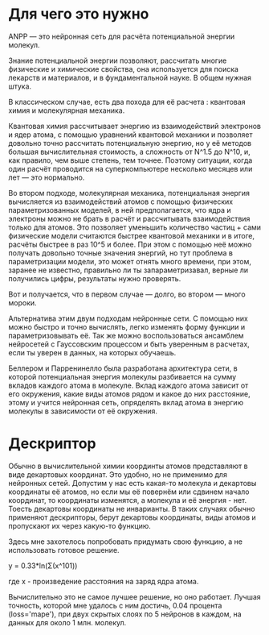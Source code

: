 # Для чего это нужно
ANPP — это нейронная сеть для расчёта потенциальной энергии молекул.
  
  Знание потенциальной энергии позволяют, рассчитать многие физические и химические свойства, она используется для поиска лекарств и материалов, и в фундаментальной науке. В общем нужная штука.
  
  В классическом случае, есть два похода для её расчета : квантовая химия и молекулярная механика.
  
  Квантовая химия рассчитывает энергию из взаимодействий электронов и ядер атома, с помощью уравнений квантовой механики и позволяет довольно точно рассчитать потенциальную энергию, но у её методов большая вычислительная стоимость, а сложность от N^1.5 до N^10, и, как правило, чем выше степень, тем точнее. Поэтому ситуации, когда один расчёт проводится на суперкомпьютере несколько месяцев или лет — это нормально.
  
  Во втором подходе, молекулярная механика, потенциальная энергия вычисляется из взаимодействий атомов с помощью физических параметризованных моделей, в ней предполагается, что ядра и электроны можно не брать в расчёт и рассчитывать взаимодействия только для атомов. Это позволяет уменьшить количество частиц + сами физические модели считаются быстрее квантовой механики и в итоге, расчёты быстрее в раз 10^5 и более. При этом с помощью неё можно получать довольно точные значения энергий, но тут проблема в параметризации модели, это может отнять много времени, при этом, заранее не известно, правильно ли ты запараметризавал, верные ли получились цифры, результаты нужно проверять.
  
  Вот и получается, что в первом случае — долго, во втором — много мороки.
  
  Альтернатива этим двум подходам нейронные сети. С помощью них можно быстро и точно вычислять, легко изменять форму функции и параметризовывать её. Так же можно воспользоваться ансамблем нейросетей с Гауссовским процессом и быть уверенным в расчетах, если ты уверен в данных, на которых обучаешь.
  
  Беллером и Парренинелло была разработана архитектура сети, в которой потенциальная энергия молекулы разбивается на сумму вкладов каждого атома в молекуле. Вклад каждого атома зависит от его окружения, какие виды атомов рядом и какое до них расстояние, этому и учится нейронная сеть, опряделять вклад атома в энергию молекулы в зависимости от её окружения. 
# Дескриптор
  Обычно в вычислительной химии координты атомов представляют в виде декартовых координат. Это удобно, но не применимо для нейронных сетей. Допустим у нас есть какая-то молекула и декартовы координаты её атомов, но если мы её повернём или сдвинем начало координат, то координаты изменятся, а молекула и её энергия - нет. Тоесть декартовы координаты не инварианты. В таких случаях обычно применяют дескрипторы, берут декартовы координаты, виды атомов и пропускают их через какую-то функцию.

  Здесь мне захотелось попробовать придумать свою функцию, а не использовать готовое решение.
  
  y = 0.33*ln(Σ(x^101))
  
  где x - произведение расстояния на заряд ядра атома.
  
  Вычислительно это не самое лучшее решение, но оно работает. Лучшая точность, которой мне удалось с ним достичь, 0.04 процента (loss='mape'), при двух скрытых слоях по 5 нейронов в каждом, на данных для около 1 млн. молекул.
